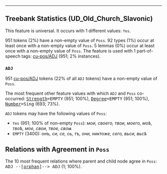 

--------------------------------------------------------------------------------

## Treebank Statistics (UD_Old_Church_Slavonic)

This feature is universal.
It occurs with 1 different values: `Yes`.

951 tokens (2%) have a non-empty value of `Poss`.
92 types (1%) occur at least once with a non-empty value of `Poss`.
5 lemmas (0%) occur at least once with a non-empty value of `Poss`.
The feature is used with 1 part-of-speech tags: [cu-pos/ADJ]() (951; 2% instances).

### `ADJ`

951 [cu-pos/ADJ]() tokens (22% of all `ADJ` tokens) have a non-empty value of `Poss`.

The most frequent other feature values with which `ADJ` and `Poss` co-occurred: <tt><a href="Strength.html">Strength</a>=EMPTY</tt> (951; 100%), <tt><a href="Degree.html">Degree</a>=EMPTY</tt> (951; 100%), <tt><a href="Number.html">Number</a>=Sing</tt> (693; 73%).

`ADJ` tokens may have the following values of `Poss`:

* `Yes` (951; 100% of non-empty `Poss`): <em>мои, своего, твои, моего, моѣ, твоѣ, мое, свои, твое, своѩ</em>
* `EMPTY` (3400): <em>онъ, си, се, сь, тъ, они, никтоже, сего, вьси, вьсѣ</em>

## Relations with Agreement in `Poss`

The 10 most frequent relations where parent and child node agree in `Poss`:
<tt>ADJ --[<a href="../dep/orphan.html">orphan</a>]--> ADJ</tt> (1; 100%).

